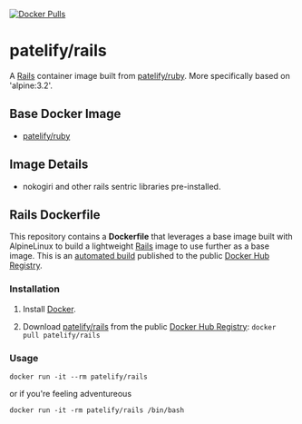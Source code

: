 [![Docker Pulls](https://img.shields.io/docker/pulls/patelify/rails.svg)](https://hub.docker.com/r/patelify/rails/)

# patelify/rails

A [Rails](https://www.ruby-lang.org/en/) container image built from [patelify/ruby](https://hub.docker.com/r/patelify/ruby/). More specifically based on 'alpine:3.2'.

## Base Docker Image

* [patelify/ruby](https://hub.docker.com/r/patelify/ruby/)

## Image Details
- nokogiri and other rails sentric libraries pre-installed.

## Rails Dockerfile

This repository contains a **Dockerfile** that leverages a base image built with AlpineLinux to build a lightweight [Rails](http://rubyonrails.org/) image to use further as a base image. This is an [automated build](https://hub.docker.com/r/patelify/rails/) published to the public [Docker Hub Registry](https://hub.docker.com/).

### Installation

1. Install [Docker](https://www.docker.com/).

2. Download [patelify/rails](https://hub.docker.com/r/patelify/rails/) from the public [Docker Hub Registry](https://registry.hub.docker.com/): `docker pull patelify/rails`


### Usage

    docker run -it --rm patelify/rails


or if you're feeling adventureous

    docker run -it -rm patelify/rails /bin/bash

